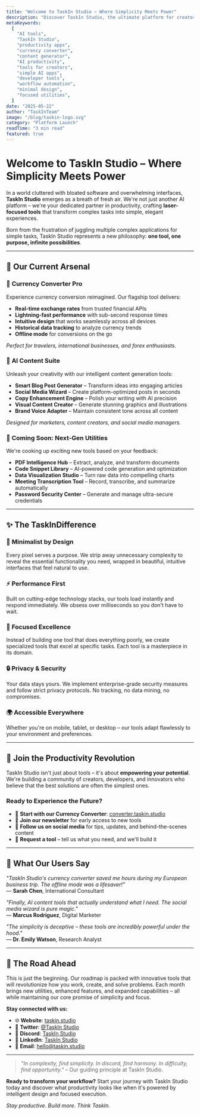 ```yaml
---
title: "Welcome to TaskIn Studio – Where Simplicity Meets Power"
description: "Discover TaskIn Studio, the ultimate platform for creators, developers, and innovators. Explore our collection of beautifully crafted AI tools designed to supercharge your productivity and streamline your workflow."
metaKeywords:
  [
    "AI tools",
    "TaskIn Studio",
    "productivity apps",
    "currency converter",
    "content generator",
    "AI productivity",
    "tools for creators",
    "simple AI apps",
    "developer tools",
    "workflow automation",
    "minimal design",
    "focused utilities",
  ]
date: "2025-05-22"
author: "TaskInTeam"
image: "/blog/taskin-logo.svg"
category: "Platform Launch"
readTime: "3 min read"
featured: true
---
```


# Welcome to TaskIn Studio – Where Simplicity Meets Power

In a world cluttered with bloated software and overwhelming interfaces, **TaskIn Studio** emerges as a breath of fresh air. We're not just another AI platform – we're your dedicated partner in productivity, crafting **laser-focused tools** that transform complex tasks into simple, elegant experiences.

Born from the frustration of juggling multiple complex applications for simple tasks, TaskIn Studio represents a new philosophy: **one tool, one purpose, infinite possibilities**.

---

## 🎯 Our Current Arsenal

### 💱 **Currency Converter Pro**

Experience currency conversion reimagined. Our flagship tool delivers:

- **Real-time exchange rates** from trusted financial APIs
- **Lightning-fast performance** with sub-second response times
- **Intuitive design** that works seamlessly across all devices
- **Historical data tracking** to analyze currency trends
- **Offline mode** for conversions on the go

_Perfect for travelers, international businesses, and forex enthusiasts._

### 🧠 **AI Content Suite**

Unleash your creativity with our intelligent content generation tools:

- **Smart Blog Post Generator** – Transform ideas into engaging articles
- **Social Media Wizard** – Create platform-optimized posts in seconds
- **Copy Enhancement Engine** – Polish your writing with AI precision
- **Visual Content Creator** – Generate stunning graphics and illustrations
- **Brand Voice Adapter** – Maintain consistent tone across all content

_Designed for marketers, content creators, and social media managers._

### 🔮 **Coming Soon: Next-Gen Utilities**

We're cooking up exciting new tools based on your feedback:

- **PDF Intelligence Hub** – Extract, analyze, and transform documents
- **Code Snippet Library** – AI-powered code generation and optimization
- **Data Visualization Studio** – Turn raw data into compelling charts
- **Meeting Transcription Tool** – Record, transcribe, and summarize automatically
- **Password Security Center** – Generate and manage ultra-secure credentials

---

## ✨ The TaskInDifference

### 🎨 **Minimalist by Design**

Every pixel serves a purpose. We strip away unnecessary complexity to reveal the essential functionality you need, wrapped in beautiful, intuitive interfaces that feel natural to use.

### ⚡ **Performance First**

Built on cutting-edge technology stacks, our tools load instantly and respond immediately. We obsess over milliseconds so you don't have to wait.

### 🧩 **Focused Excellence**

Instead of building one tool that does everything poorly, we create specialized tools that excel at specific tasks. Each tool is a masterpiece in its domain.

### 🔒 **Privacy & Security**

Your data stays yours. We implement enterprise-grade security measures and follow strict privacy protocols. No tracking, no data mining, no compromises.

### 🌍 **Accessible Everywhere**

Whether you're on mobile, tablet, or desktop – our tools adapt flawlessly to your environment and preferences.

---

## 🚀 Join the Productivity Revolution

TaskIn Studio isn't just about tools – it's about **empowering your potential**. We're building a community of creators, developers, and innovators who believe that the best solutions are often the simplest ones.

### Ready to Experience the Future?

- 🌟 **Start with our Currency Converter**: [converter.taskin.studio](https://converter.taskin.studio)
- 📧 **Join our newsletter** for early access to new tools
- 💬 **Follow us on social media** for tips, updates, and behind-the-scenes content
- 🎯 **Request a tool** – tell us what you need, and we'll build it

---

## 🎯 What Our Users Say

_"TaskIn Studio's currency converter saved me hours during my European business trip. The offline mode was a lifesaver!"_  
— **Sarah Chen**, International Consultant

_"Finally, AI content tools that actually understand what I need. The social media wizard is pure magic."_  
— **Marcus Rodriguez**, Digital Marketer

_"The simplicity is deceptive – these tools are incredibly powerful under the hood."_  
— **Dr. Emily Watson**, Research Analyst

---

## 🔮 The Road Ahead

This is just the beginning. Our roadmap is packed with innovative tools that will revolutionize how you work, create, and solve problems. Each month brings new utilities, enhanced features, and expanded capabilities – all while maintaining our core promise of simplicity and focus.

**Stay connected with us:**

- 🌐 **Website**: [taskin.studio](https://taskin.studio)
- 📱 **Twitter**: [@TaskIn Studio](https://twitter.com/TaskInStudio)
- 📱 **Discord**: [TaskIn Studio](https://discord.gg/j3MzTsKf)
- 💼 **LinkedIn**: [TaskIn Studio](https://linkedin.com/company/taskin-studio)
- 📧 **Email**: hello@taskin.studio

---

> _"In complexity, find simplicity. In discord, find harmony. In difficulty, find opportunity."_ – Our guiding principle at TaskIn Studio.

**Ready to transform your workflow?** Start your journey with TaskIn Studio today and discover what productivity looks like when it's powered by intelligent design and focused execution.

_Stay productive. Build more. Think TaskIn._
